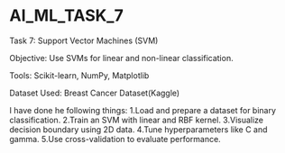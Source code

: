 # AI_ML_TASK_7

Task 7: Support Vector Machines (SVM)

Objective: Use SVMs for linear and non-linear classification.

Tools: Scikit-learn, NumPy, Matplotlib

Dataset Used: Breast Cancer Dataset(Kaggle)

I have done he following things:
1.Load and prepare a dataset for binary classification.
2.Train an SVM with linear and RBF kernel.
3.Visualize decision boundary using 2D data.
4.Tune hyperparameters like C and gamma.
5.Use cross-validation to evaluate performance.
